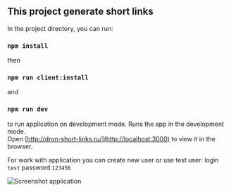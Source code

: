 ## This project generate short links

In the project directory, you can run:

### `npm install`
then
### `npm run client:install`
and 
### `npm run dev`
to run application on development mode.
Runs the app in the development mode.<br />
Open [http://dron-short-links.ru/](http://localhost:3000) to view it in the browser.

For work with application you can create new user or use test user:
login ```test``` password ```123456```

![Screenshot application](https://github.com/udot-a/mern-short-link/raw/master/clien/src/assets/screenshot.png)
